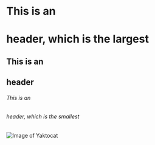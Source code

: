 # This is an <h1> header, which is the largest
## This is an <h2> header 
###### This is an <h6> header, which is the smallest

![Image of Yaktocat](https://octodex.github.com/images/yaktocat.png)
